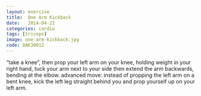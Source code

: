 ```yaml
---
layout: exercise
title:  One Arm Kickback
date:   2014-04-22
categories: cardio
tags: [triceps]
image: one-arm-kickback.jpg
code: OAK30012
---
```


“take a knee”, then prop your left arm on your knee, holding weight in your right hand, tuck your arm next to your side then extend the arm backwards, bending at the elbow.
advanced move: instead of propping the left arm on a bent knee, kick the left leg straight behind you and prop yourself up on your left arm.